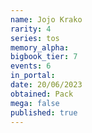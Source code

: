 ```yaml
---
name: Jojo Krako
rarity: 4
series: tos
memory_alpha:
bigbook_tier: 7
events: 6
in_portal:
date: 20/06/2023
obtained: Pack
mega: false
published: true
---
```



